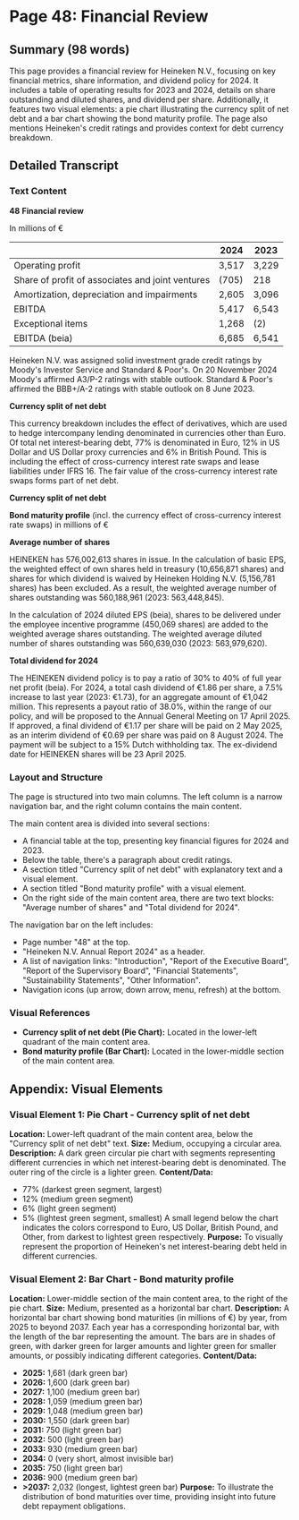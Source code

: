 # Page 48: Financial Review

## Summary (98 words)
This page provides a financial review for Heineken N.V., focusing on key financial metrics, share information, and dividend policy for 2024. It includes a table of operating results for 2023 and 2024, details on share outstanding and diluted shares, and dividend per share. Additionally, it features two visual elements: a pie chart illustrating the currency split of net debt and a bar chart showing the bond maturity profile. The page also mentions Heineken's credit ratings and provides context for debt currency breakdown.

## Detailed Transcript

### Text Content

**48**
**Financial review**

In millions of €

| | 2024 | 2023 |
|---|---|---|
| Operating profit | 3,517 | 3,229 |
| Share of profit of associates and joint ventures | (705) | 218 |
| Amortization, depreciation and impairments | 2,605 | 3,096 |
| EBITDA | 5,417 | 6,543 |
| Exceptional items | 1,268 | (2) |
| EBITDA (beia) | 6,685 | 6,541 |

Heineken N.V. was assigned solid investment grade credit ratings by Moody's Investor Service and Standard & Poor's. On 20 November 2024 Moody's affirmed A3/P-2 ratings with stable outlook. Standard & Poor's affirmed the BBB+/A-2 ratings with stable outlook on 8 June 2023.

**Currency split of net debt**

This currency breakdown includes the effect of derivatives, which are used to hedge intercompany lending denominated in currencies other than Euro. Of total net interest-bearing debt, 77% is denominated in Euro, 12% in US Dollar and US Dollar proxy currencies and 6% in British Pound. This is including the effect of cross-currency interest rate swaps and lease liabilities under IFRS 16. The fair value of the cross-currency interest rate swaps forms part of net debt.

**Currency split of net debt**

**Bond maturity profile**
(incl. the currency effect of cross-currency interest rate swaps)
in millions of €

**Average number of shares**

HEINEKEN has 576,002,613 shares in issue. In the calculation of basic EPS, the weighted effect of own shares held in treasury (10,656,871 shares) and shares for which dividend is waived by Heineken Holding N.V. (5,156,781 shares) has been excluded. As a result, the weighted average number of shares outstanding was 560,188,961 (2023: 563,448,845).

In the calculation of 2024 diluted EPS (beia), shares to be delivered under the employee incentive programme (450,069 shares) are added to the weighted average shares outstanding. The weighted average diluted number of shares outstanding was 560,639,030 (2023: 563,979,620).

**Total dividend for 2024**

The HEINEKEN dividend policy is to pay a ratio of 30% to 40% of full year net profit (beia). For 2024, a total cash dividend of €1.86 per share, a 7.5% increase to last year (2023: €1.73), for an aggregate amount of €1,042 million. This represents a payout ratio of 38.0%, within the range of our policy, and will be proposed to the Annual General Meeting on 17 April 2025. If approved, a final dividend of €1.17 per share will be paid on 2 May 2025, as an interim dividend of €0.69 per share was paid on 8 August 2024. The payment will be subject to a 15% Dutch withholding tax. The ex-dividend date for HEINEKEN shares will be 23 April 2025.

### Layout and Structure
The page is structured into two main columns. The left column is a narrow navigation bar, and the right column contains the main content.

The main content area is divided into several sections:
- A financial table at the top, presenting key financial figures for 2024 and 2023.
- Below the table, there's a paragraph about credit ratings.
- A section titled "Currency split of net debt" with explanatory text and a visual element.
- A section titled "Bond maturity profile" with a visual element.
- On the right side of the main content area, there are two text blocks: "Average number of shares" and "Total dividend for 2024".

The navigation bar on the left includes:
- Page number "48" at the top.
- "Heineken N.V. Annual Report 2024" as a header.
- A list of navigation links: "Introduction", "Report of the Executive Board", "Report of the Supervisory Board", "Financial Statements", "Sustainability Statements", "Other Information".
- Navigation icons (up arrow, down arrow, menu, refresh) at the bottom.

### Visual References
- **Currency split of net debt (Pie Chart):** Located in the lower-left quadrant of the main content area.
- **Bond maturity profile (Bar Chart):** Located in the lower-middle section of the main content area.

## Appendix: Visual Elements

### Visual Element 1: Pie Chart - Currency split of net debt
**Location:** Lower-left quadrant of the main content area, below the "Currency split of net debt" text.
**Size:** Medium, occupying a circular area.
**Description:** A dark green circular pie chart with segments representing different currencies in which net interest-bearing debt is denominated. The outer ring of the circle is a lighter green.
**Content/Data:**
- 77% (darkest green segment, largest)
- 12% (medium green segment)
- 6% (light green segment)
- 5% (lightest green segment, smallest)
A small legend below the chart indicates the colors correspond to Euro, US Dollar, British Pound, and Other, from darkest to lightest green respectively.
**Purpose:** To visually represent the proportion of Heineken's net interest-bearing debt held in different currencies.

### Visual Element 2: Bar Chart - Bond maturity profile
**Location:** Lower-middle section of the main content area, to the right of the pie chart.
**Size:** Medium, presented as a horizontal bar chart.
**Description:** A horizontal bar chart showing bond maturities (in millions of €) by year, from 2025 to beyond 2037. Each year has a corresponding horizontal bar, with the length of the bar representing the amount. The bars are in shades of green, with darker green for larger amounts and lighter green for smaller amounts, or possibly indicating different categories.
**Content/Data:**
- **2025:** 1,681 (dark green bar)
- **2026:** 1,600 (dark green bar)
- **2027:** 1,100 (medium green bar)
- **2028:** 1,059 (medium green bar)
- **2029:** 1,048 (medium green bar)
- **2030:** 1,550 (dark green bar)
- **2031:** 750 (light green bar)
- **2032:** 500 (light green bar)
- **2033:** 930 (medium green bar)
- **2034:** 0 (very short, almost invisible bar)
- **2035:** 750 (light green bar)
- **2036:** 900 (medium green bar)
- **>2037:** 2,032 (longest, lightest green bar)
**Purpose:** To illustrate the distribution of bond maturities over time, providing insight into future debt repayment obligations.
